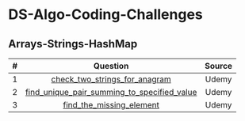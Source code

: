 # DS-Algo-Coding-Challenges

## **Arrays-Strings-HashMap**

|#|Question|Source
|:-:|:-:|:-:|
|1|[check_two_strings_for_anagram](https://github.com/setu-parekh/DS-Algo-Coding-Challenges/blob/master/Array_String_Hash_Stack_Queue/Udemy/check_two_strings_for_anagram.py)|Udemy|
|2|[find_unique_pair_summing_to_specified_value](https://github.com/setu-parekh/DS-Algo-Coding-Challenges/blob/master/Array_String_Hash_Stack_Queue/Udemy/find_unique_pair_summing_to_specified_value.py)|Udemy|
|3|[find_the_missing_element](https://github.com/setu-parekh/DS-Algo-Coding-Challenges/blob/master/Array_String_Hash_Stack_Queue/Udemy/find_the_missing_element.py)|Udemy|
